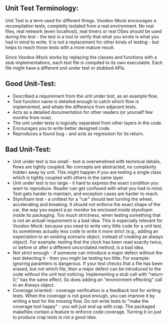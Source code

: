 Unit Test Terminology:
----------------------
Unit Test is a term used for different things. Voodoo-Mock encourages a
recompilation tests, completly isolated from a real environment. No real
files, real network (even localhost), real timers or real OSes should be
used during the test - the test is a tool to verify that what you wrote
is what you had in mind to write. It is not a replacement for other kinds
of testing - but helps to reach those tests with a more mature result.

Since Voodoo-Mock works by replacing the classes and functions with a stub
implementations, each test file is compiled to its own executable.
Each file might have a different unit under test or stubbed APIs.

Good Unit-Test:
---------------
- Described a requirement from the unit under test, as an example flow.
- Test function name is detailed enough to catch which flow is implemented,
  and whats the difference from adjacent tests.
- Acts as a detailed documentation for other readers (or yourself few months
  from now).
- The unit under tests is logically separated from other layers in the code.
- Encourages you to write better designed code.
- Reproduces a found bug - and acts as regression for its return.

Bad Unit-Test:
--------------
- Unit under test is too small - test is overwhelmed with technical details,
  flows are tightly coupled. No concepts are abstracted, no complexity hidden
  away by unit. This might happen if you are testing a single class which is
  tightly coupled with others in the same layer.
- Unit under test is too large - it hard to express the exact condition you
  want to reproduce. Reader can get confused with what you had in mind. Test
  gets harder to maintain, and exception cases are harder to reach.
- Styrofoam test - a unittest for a "car" should test turning the wheel,
  accelerating and breaking. It should not enforce the exact shape of the
  car, the way you expect a pc monitor be enclosed inside styrofoam inside
  its packaging. Too much strictness, when testing something that is not an
  actuall requirement is a bad idea. This is especially relevant for Voodoo-Mock:
  because you need to write very little code for a unit test, its sometimes
  actually less code to write it more strict (e.g., adding an expectation
  to an existing scenario object, instead of creating an always object).
  For example: testing that the clock has been read exactly twice, or
  before or after a different uncorolated method, is a bad idea.
- Not strict enough - if someone can introduce a major defect without the
  test detecting it - then you might be testing too little. For example:
  ignoring paramters is dangerous. If your test checks that a file has been
  erased, but not which file, then a major defect can be introduced to the
  code without the unit test noticing. Implementing a stub call with
  "return 0;" has the same effect. So does adding an "environment effecting"
  call to an Always object.
- Coverage oriented - coverage verification is a feedback tool for writing
  tests. When the coverage is not good enough, you can improve it by writing
  a test for the missing flow. Do not write tests to "make the coverage tool
  happy" - you will just end up with crap. The packaged makefiles contain
  a feature to enforce code coverage. Turning it on just to produce crap
  tests is not a good idea.
